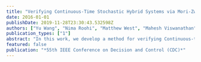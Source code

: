 ```yaml
---
title: "Verifying Continuous-Time Stochastic Hybrid Systems via Mori-Zwanzig Model Reduction"
date: 2016-01-01
publishDate: 2019-11-28T23:30:43.532598Z
authors: ["Yu Wang", "Nima Roohi", "Matthew West", "Mahesh Viswanathan", "Geir E. Dullerud"]
publication_types: ["1"]
abstract: "In this work, we develop a method for verifying Continuous-time Stochastic Hybrid Systems (CTSHSs) using the Mori-Zwanzig model reduction method, whose behaviors are specified by Metric Interval Temporal Logic (MITL) formulas. By partitioning the state space of the CTSHS and computing the optimal transition rates between partitions, we provide a procedure to both reduce a CTSHS to a Continuous-Time Markov Chain (CTMC), and the associated MITL formulas defined on the CTSHS to MITL specifications on the CTMC. We prove that an MITL formula on the CTSHS is true (or false) if the corresponding MITL formula on the CTMC is robustly true (or false) under certain perturbations. In addition, we propose a stochastic algorithm to complete the verification. Finally, as an example, we implement the method in a Billiard Problem."
featured: false
publication: "*55th IEEE Conference on Decision and Control (CDC)*"
---
```


